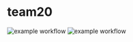 # team20

![example workflow](https://github.com/CS107/team20/actions/workflows/test.yml/badge.svg)
![example workflow](https://github.com/CS107/team20/actions/workflows/coverage.yml/badge.svg)
